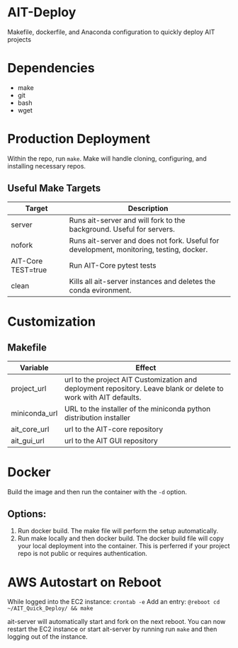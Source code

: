 # AIT-Deploy

Makefile, dockerfile, and Anaconda configuration to quickly deploy AIT projects

# Dependencies

- make
- git
- bash
- wget

# Production Deployment

Within the repo, run `make`.
Make will handle cloning, configuring, and installing necessary repos.

## Useful Make Targets

| Target | Description |
| --- | --- |
|server| Runs ait-server and will fork to the background. Useful for servers.|
|nofork| Runs ait-server and does not fork. Useful for development, monitoring, testing, docker.|
|AIT-Core TEST=true| Run AIT-Core pytest tests| 
|clean| Kills all ait-server instances and deletes the conda evironment.|

# Customization

## Makefile 

| Variable | Effect |
| --- | --- |
|project_url | url to the project AIT Customization and deployment repository. Leave blank or delete to work with AIT defaults.| 
|miniconda_url | URL to the installer of the miniconda python distribution installer |
|ait_core_url | url to the AIT-core repository |
|ait_gui_url | url to the AIT GUI repository |

# Docker

Build the image and then run the container with the `-d` option.

## Options:

1. Run docker build. The make file will perform the setup automatically.
2. Run make locally and then docker build. The docker build file will copy your local deployment into the container. This is perferred if your project repo is not public or requires authentication.

# AWS Autostart on Reboot

While logged into the EC2 instance:
`crontab -e`
Add an entry: `@reboot cd ~/AIT_Quick_Deploy/ && make`

ait-server will automatically start and fork on the next reboot.
You can now restart the EC2 instance or start ait-server by running run `make` and then logging out of the instance.